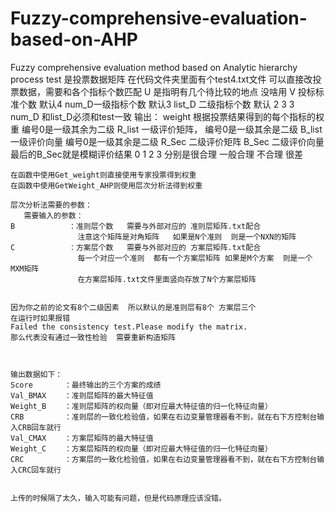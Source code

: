 # Fuzzy-comprehensive-evaluation-based-on-AHP
Fuzzy comprehensive evaluation method based on Analytic hierarchy process
    test 是投票数据矩阵    在代码文件夹里面有个test4.txt文件  可以直接改投票数据，需要和各个指标个数匹配
    U    是指明有几个待比较的地点  没啥用
    V    投标标准个数  默认4
    num_D一级指标个数  默认3
    list_D 二级指标个数  默认 2 3 3
    num_D 和list_D必须和test一致
    输出：
    weight  根据投票结果得到的每个指标的权重  编号0是一级其余为二级
    R_list  一级评价矩阵， 编号0是一级其余是二级
    B_list  一级评价向量   编号0是一级其余是二级
    R_Sec   二级评价矩阵
    B_Sec   二级评价向量   最后的B_Sec就是模糊评价结果  0 1 2 3 分别是很合理 一般合理  不合理  很差
    
    在函数中使用Get_weight则直接使用专家投票得到权重
    在函数中使用GetWeight_AHP则使用层次分析法得到权重
    
    层次分析法需要的参数：
       需要输入的参数：
    B            ：准则层个数   需要与外部对应的 准则层矩阵.txt配合  
                   注意这个矩阵是对角矩阵   如果是N个准则  则是一个NXN的矩阵
    C            ：方案层个数   需要与外部对应的 方案层矩阵.txt配合
                   每一个对应一个准则  都有一个方案层矩阵 如果是M个方案  则是一个MXM矩阵
                   在方案层矩阵.txt文件里面竖向存放了N个方案层矩阵
    
    
    因为你之前的论文有8个二级因素  所以默认的是准则层有8个 方案层三个     
    在运行时如果报错
    Failed the consistency test.Please modify the matrix.    
    那么代表没有通过一致性检验  需要重新构造矩阵 



    输出数据如下：
    Score       ：最终输出的三个方案的成绩
    Val_BMAX    ：准则层矩阵的最大特征值
    Weight_B    ：准则层矩阵的权向量（即对应最大特征值的归一化特征向量）
    CRB         ：准则层的一致化检验值，如果在右边变量管理器看不到，就在右下方控制台输入CRB回车就行
    Val_CMAX    ：方案层矩阵的最大特征值
    Weight_C    ：方案层矩阵的权向量（即对应最大特征值的归一化特征向量）
    CRC         ：方案层的一致化检验值，如果在右边变量管理器看不到，就在右下方控制台输入CRC回车就行
    
    
    上传的时候隔了太久，输入可能有问题，但是代码原理应该没错。
